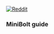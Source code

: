 [![Reddit](https://img.shields.io/badge/Reddit-%23FF4500.svg?logo=Reddit&logoColor=white)]([https://reddit.com/user/twofaktor](https://www.reddit.com/r/minibolt/))

### MiniBolt guide
